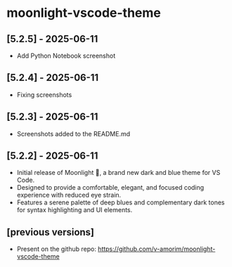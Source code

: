 # moonlight-vscode-theme

## [5.2.5] - 2025-06-11

- Add Python Notebook screenshot

## [5.2.4] - 2025-06-11

- Fixing screenshots

## [5.2.3] - 2025-06-11

- Screenshots added to the README.md

## [5.2.2] - 2025-06-11

- Initial release of Moonlight 🌌, a brand new dark and blue theme for VS Code.
- Designed to provide a comfortable, elegant, and focused coding experience with reduced eye strain.
- Features a serene palette of deep blues and complementary dark tones for syntax highlighting and UI elements.

## [previous versions]

- Present on the github repo: https://github.com/v-amorim/moonlight-vscode-theme
